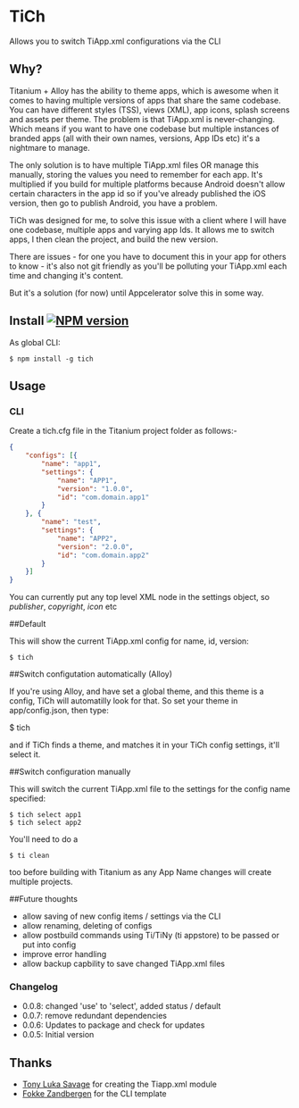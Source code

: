 # TiCh

Allows you to switch TiApp.xml configurations via the CLI

## Why?

Titanium + Alloy has the ability to theme apps, which is awesome when it comes to having multiple versions of apps that share the same codebase. You can have different styles (TSS), views (XML), app icons, splash screens and assets per theme. The problem is that TiApp.xml is never-changing. Which means if you want to have one codebase but multiple instances of branded apps (all with their own names, versions, App IDs etc) it's a nightmare to manage. 

The only solution is to have multiple TiApp.xml files OR manage this manually, storing the values you need to remember for each app. It's multiplied if you build for multiple platforms because Android doesn't allow certain characters in the app id so if you've already published the iOS version, then go to publish Android, you have a problem.

TiCh was designed for me, to solve this issue with a client where I will have one codebase, multiple apps and varying app Ids. It allows me to switch apps, I then clean the project, and build the new version.

There are issues - for one you have to document this in your app for others to know - it's also not git friendly as you'll be polluting your TiApp.xml each time and changing it's content. 

But it's a solution (for now) until Appcelerator solve this in some way.

## Install [![NPM version](https://badge.fury.io/js/tich.svg)](http://badge.fury.io/js/tich)

As global CLI:

    $ npm install -g tich

## Usage

### CLI

Create a tich.cfg file in the Titanium project folder as follows:-
```json
{
    "configs": [{
        "name": "app1",
        "settings": {
            "name": "APP1",
            "version": "1.0.0",
            "id": "com.domain.app1"
        }
    }, {
        "name": "test",
        "settings": {
            "name": "APP2",
            "version": "2.0.0",
            "id": "com.domain.app2"
        }
    }]
}
```
You can currently put any top level XML node in the settings object, so *publisher*, *copyright*, *icon* etc

##Default

This will show the current TiApp.xml config for name, id, version:

    $ tich    

##Switch configutation automatically (Alloy)

If you're using Alloy, and have set a global theme, and this theme is a config, TiCh will automatilly look for that. So set your theme in app/config.json, then type:

$ tich

and if TiCh finds a theme, and matches it in your TiCh config settings, it'll select it.

##Switch configuration manually

This will switch the current TiApp.xml file to the settings for the config name specified:

    $ tich select app1
    $ tich select app2
    
You'll need to do a 

    $ ti clean
    
too before building with Titanium as any App Name changes will create multiple projects.

##Future thoughts

* allow saving of new config items / settings via the CLI
* allow renaming, deleting of configs
* allow postbuild commands using Ti/TiNy (ti appstore) to be passed or put into config
* improve error handling
* allow backup capbility to save changed TiApp.xml files
    

### Changelog

* 0.0.8: changed 'use' to 'select', added status / default
* 0.0.7: remove redundant dependencies
* 0.0.6: Updates to package and check for updates
* 0.0.5: Initial version

##  Thanks

* [Tony Luka Savage](http://github.com/tonylukasavage) for creating the Tiapp.xml module
* [Fokke Zandbergen](http://github.com/fokkeZB) for the CLI template
